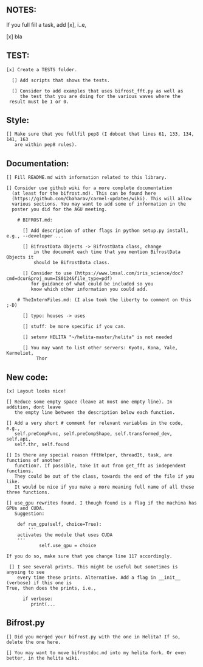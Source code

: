 ## NOTES: 

  If you full fill a task, add [x], i..e,
  
  [x] bla

## TEST:

    [x] Create a TESTS folder.

      [] Add scripts that shows the tests.
      
      [] Consider to add examples that uses bifrost_fft.py as well as 
      	 the test that you are doing for the various waves where the 
	 result must be 1 or 0. 

## Style:

    [] Make sure that you fullfil pep8 (I dobout that lines 61, 133, 134, 141, 163
       are within pep8 rules). 
    

## Documentation:

    [] Fill README.md with information related to this library.

    [] Consider use github wiki for a more complete documentation
      (at least for the bifrost.md). This can be found here
      (https://github.com/Cbaharav/carmel-updates/wiki). This will allow
      various sections. You may want to add some of information in the
      poster you did for the AGU meeting. 

        # BIFROST.md:

          [] Add description of other flags in python setup.py install, e.g., --developer ...

          [] BifrostData Objects -> BifrostData class, change
              in the document each time that you mention BifrostData Objects it
              should be BifrostData class.

          [] Consider to use (https://www.lmsal.com/iris_science/doc?cmd=dcur&proj_num=IS0124&file_type=pdf)
             for guidance of what could be included so you
             know which other information you could add.

        # TheInternFiles.md: (I also took the liberty to comment on this ;-D)

          [] typo: houses -> uses

          [] stuff: be more specific if you can.

          [] setenv HELITA "~/helita-master/helita" is not needed

          [] You may want to list other servers: Kyoto, Kona, Yale, Karmeliet,
               Thor 

## New code:

    [x] Layout looks nice!

    [] Reduce some empty space (leave at most one empty line). In addition, dont leave
       the empty line between the description below each function.

    [] Add a very short # comment for relevant variables in the code, e.g.,
       self.preCompFunc, self.preCompShape, self.transformed_dev, self.api,
       self.thr, self.found

    [] Is there any special reason fftHelper, threadIt, task, are functions of another
       function?. If possible, take it out from get_fft as independent functions.
       They could be out of the class, towards the end of the file if you like.
       It would be nice if you make a more meaning full name of all these three functions.

    [] use_gpu rewrites found. I though found is a flag if the machina has GPUs and CUDA. 
       Suggestion: 

	    def run_gpu(self, choice=True):
	    	'''
		activates the module that uses CUDA
		'''
      	    	self.use_gpu = choice

	If you do so, make sure that you change line 117 accordingly. 

     [] I see several prints. This might be useful but sometimes is anyoing to see
     	every time these prints. Alternative. Add a flag in __init__ (verbose) if this one is 
	True, then does the prints, i.e., 

	      if verbose: 
	      	 print(... 
	      

## Bifrost.py

    [] Did you merged your bifrost.py with the one in Helita? If so, delete the one here. 

    [] You may want to move bifrostdoc.md into my helita fork. Or even better, in the helita wiki. 